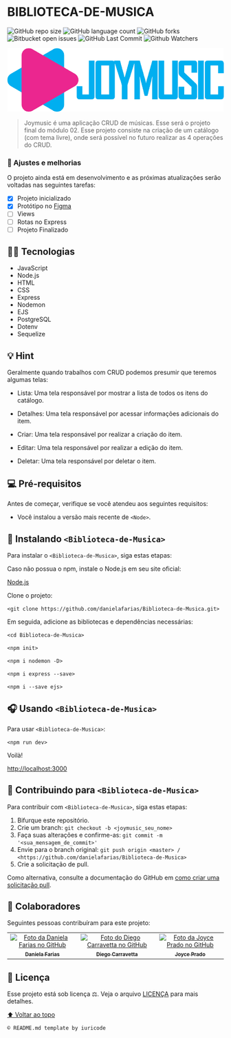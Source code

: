 # BIBLIOTECA-DE-MUSICA

![GitHub repo size](https://img.shields.io/github/repo-size/danielafarias/Biblioteca-de-Musica?style=for-the-badge)
![GitHub language count](https://img.shields.io/github/languages/count/danielafarias/Biblioteca-de-Musica?style=for-the-badge)
![GitHub forks](https://img.shields.io/chocolatey/dt/Biblioteca-de-Musica?style=for-the-badge)
![Bitbucket open issues](https://img.shields.io/bitbucket/issues/danielafarias/Biblioteca-de-Musica?style=for-the-badge)
![GitHub Last Commit](https://img.shields.io/github/last-commit/danielafarias/Biblioteca-de-Musica?style=for-the-badge)
![Github Watchers](https://img.shields.io/github/watchers/danielafarias/Biblioteca-de-Musica?style=for-the-badge)

![joymusic](public/img/logo_grande.png)


> Joymusic é uma aplicação CRUD de músicas. Esse será o projeto final do módulo 02. Esse projeto consiste na criação de um catálogo (com tema livre), onde será possível no futuro realizar as 4 operações do CRUD. 

### 💖 Ajustes e melhorias

O projeto ainda está em desenvolvimento e as próximas atualizações serão voltadas nas seguintes tarefas:

- [x] Projeto inicializado
- [x] Protótipo no [Figma](https://www.figma.com/file/TNZzKRz8fJGtCS5Mhnyyjd/Joymusic?node-id=0%3A1)
- [ ] Views
- [ ] Rotas no Express
- [ ] Projeto Finalizado

## 🧑‍💻 Tecnologias

- JavaScript
- Node.js
- HTML 
- CSS
- Express
- Nodemon
- EJS
- PostgreSQL
- Dotenv
- Sequelize

## 💡 Hint

Geralmente quando trabalhos com CRUD podemos presumir que teremos algumas telas: 

- Lista: Uma tela responsável por mostrar a lista de todos os itens do catálogo.

- Detalhes: Uma tela responsável por acessar informações adicionais do item.

- Criar: Uma tela responsável por realizar a criação do item.

- Editar: Uma tela responsável por realizar a edição do item.

- Deletar: Uma tela responsável por deletar o item.

## 💻 Pré-requisitos

Antes de começar, verifique se você atendeu aos seguintes requisitos:

* Você instalou a versão mais recente de `<Node>`.

## 🎵 Instalando `<Biblioteca-de-Musica>`

Para instalar o `<Biblioteca-de-Musica>`, siga estas etapas:

Caso não possua o npm, instale o Node.js em seu site oficial:

[Node.js](https://nodejs.org/en/download/)

Clone o projeto:
```
<git clone https://github.com/danielafarias/Biblioteca-de-Musica.git>
```

Em seguida, adicione as bibliotecas e dependências necessárias:
```
<cd Biblioteca-de-Musica>
```
```
<npm init>
```
```
<npm i nodemon -D>
```
```
<npm i express --save>
```
```
<npm i --save ejs>
```

## 🎧 Usando `<Biblioteca-de-Musica>`

Para usar `<Biblioteca-de-Musica>`:

```
<npm run dev>
```

Voilà!

[http://localhost:3000](http://localhost:3000)


## 🎼 Contribuindo para `<Biblioteca-de-Musica>`

Para contribuir com `<Biblioteca-de-Musica>`, siga estas etapas:

1. Bifurque este repositório.
2. Crie um branch: `git checkout -b <joymusic_seu_nome>`
3. Faça suas alterações e confirme-as: `git commit -m '<sua_mensagem_de_commit>'`
4. Envie para o branch original: `git push origin <master> / <https://github.com/danielafarias/Biblioteca-de-Musica>`
5. Crie a solicitação de pull.

Como alternativa, consulte a documentação do GitHub em [como criar uma solicitação pull](https://help.github.com/en/github/collaborating-with-issues-and-pull-requests/creating-a-pull-request).

## 🤝 Colaboradores

Seguintes pessoas contribuíram para este projeto:

<table>
  <tr>
    <td align="center">
      <a href="https://github.com/danielafarias">
        <img src="https://avatars.githubusercontent.com/u/79869120?v=4" width="100px;" alt="Foto da Daniela Farias no GitHub"/><br>
        <sub>
          <b>Daniela Farias</b>
        </sub>
      </a>
      <td align="center">
      <a href="https://github.com/DiegoCarravetta">
        <img src="https://avatars.githubusercontent.com/u/89053789?v=4" width="100px;" alt="Foto do Diego Carravetta no GitHub"/><br>
        <sub>
          <b>Diego Carravetta</b>
        </sub>
      </a>
    </td>
    <td align="center">
      <a href="https://github.com/JoycenildaPrado">
        <img src="https://media-exp1.licdn.com/dms/image/C4E03AQHUvLAl8qSwSg/profile-displayphoto-shrink_800_800/0/1628222086098?e=1642032000&v=beta&t=dVXzmnt-e9bZWx_MOcBOiCzAuB6pww4kkLUq7EaXSN4" width="100px;" alt="Foto da Joyce Prado no GitHub"/><br>
        <sub>
          <b>Joyce Prado</b>
        </sub>
      </a>
  </tr>
</table>

## 📝 Licença

Esse projeto está sob licença ⚖️. Veja o arquivo [LICENÇA](LICENSE.md) para mais detalhes.

[⬆ Voltar ao topo](#biblioteca-de-musica)<br>

```
© README.md template by iuricode
```

